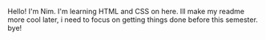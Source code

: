 Hello! I'm Nim.
I'm learning HTML and CSS on here.
Ill make my readme more cool later, i need to focus on getting things done before this semester.
bye!
